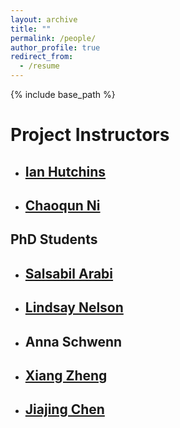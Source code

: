 ```yaml
---
layout: archive
title: ""
permalink: /people/
author_profile: true
redirect_from:
  - /resume
---
```


{% include base_path %}

Project Instructors
======
* ## [Ian Hutchins](https://hutchinslab.github.io/)

* ## [Chaoqun Ni](https://chaoqunni.github.io/)



## PhD Students

* ## [Salsabil Arabi](https://ischool.wisc.edu/blog/staff/arabi-salsabil/)

* ## [Lindsay Nelson](https://masters.bact.wisc.edu/staff/wilson-lindsay/)

* ## Anna Schwenn

* ## [Xiang Zheng](https://ischool.wisc.edu/blog/staff/zheng-xiang/)

* ## [Jiajing Chen](https://ischool.wisc.edu/blog/staff/chen-jiajing/)

